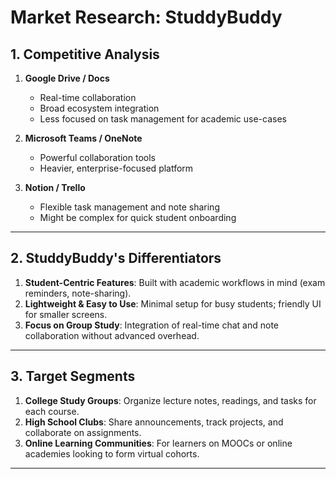 # Market Research: StuddyBuddy

## 1. Competitive Analysis
1. **Google Drive / Docs**
   - Real-time collaboration
   - Broad ecosystem integration
   - Less focused on task management for academic use-cases

2. **Microsoft Teams / OneNote**
   - Powerful collaboration tools
   - Heavier, enterprise-focused platform

3. **Notion / Trello**
   - Flexible task management and note sharing
   - Might be complex for quick student onboarding

---

## 2. StuddyBuddy's Differentiators
1. **Student-Centric Features**: Built with academic workflows in mind (exam reminders, note-sharing).
2. **Lightweight & Easy to Use**: Minimal setup for busy students; friendly UI for smaller screens.
3. **Focus on Group Study**: Integration of real-time chat and note collaboration without advanced overhead.

---

## 3. Target Segments
1. **College Study Groups**: Organize lecture notes, readings, and tasks for each course.
2. **High School Clubs**: Share announcements, track projects, and collaborate on assignments.
3. **Online Learning Communities**: For learners on MOOCs or online academies looking to form virtual cohorts.

---
